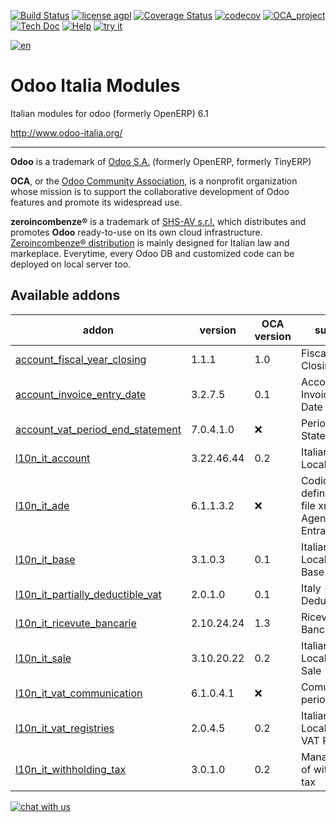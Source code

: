 [![Build Status](https://travis-ci.org/zeroincombenze/l10n-italy.svg?branch=6.1)](https://travis-ci.org/zeroincombenze/l10n-italy)
[![license agpl](https://img.shields.io/badge/licence-AGPL--3-blue.svg)](http://www.gnu.org/licenses/agpl-3.0.html)
[![Coverage Status](https://coveralls.io/repos/github/zeroincombenze/l10n-italy/badge.svg?branch=6.1)](https://coveralls.io/github/zeroincombenze/l10n-italy?branch=6.1)
[![codecov](https://codecov.io/gh/zeroincombenze/l10n-italy/branch/6.1/graph/badge.svg)](https://codecov.io/gh/zeroincombenze/l10n-italy/branch/6.1)
[![OCA_project](http://www.zeroincombenze.it/wp-content/uploads/ci-ct/prd/button-oca-6.svg)](https://github.com/OCA/l10n-italy/tree/6.1)
[![Tech Doc](http://www.zeroincombenze.it/wp-content/uploads/ci-ct/prd/button-docs-6.svg)](http://wiki.zeroincombenze.org/en/Odoo/6.1/dev)
[![Help](http://www.zeroincombenze.it/wp-content/uploads/ci-ct/prd/button-help-6.svg)](http://wiki.zeroincombenze.org/en/Odoo/6.1/man/FI)
[![try it](http://www.zeroincombenze.it/wp-content/uploads/ci-ct/prd/button-try-it-6.svg)](http://erp6.zeroincombenze.it)
























[![en](http://www.shs-av.com/wp-content/en_US.png)](http://wiki.zeroincombenze.org/it/Odoo/7.0/man)

Odoo Italia Modules
===================

Italian modules for odoo (formerly OpenERP) 6.1

http://www.odoo-italia.org/

[//]: # (copyright)

----

**Odoo** is a trademark of [Odoo S.A.](https://www.odoo.com/) (formerly OpenERP, formerly TinyERP)

**OCA**, or the [Odoo Community Association](http://odoo-community.org/), is a nonprofit organization whose
mission is to support the collaborative development of Odoo features and
promote its widespread use.

**zeroincombenze®** is a trademark of [SHS-AV s.r.l.](http://www.shs-av.com/)
which distributes and promotes **Odoo** ready-to-use on its own cloud infrastructure.
[Zeroincombenze® distribution](http://wiki.zeroincombenze.org/en/Odoo)
is mainly designed for Italian law and markeplace.
Everytime, every Odoo DB and customized code can be deployed on local server too.

[//]: # (end copyright)

[//]: # (addons)


Available addons
----------------
addon | version | OCA version | summary
--- | --- | --- | ---
[account_fiscal_year_closing](account_fiscal_year_closing/) | 1.1.1 | 1.0 | Fiscal Year Closing
[account_invoice_entry_date](account_invoice_entry_date/) | 3.2.7.5 | 0.1 | Account Invoice entry Date
[account_vat_period_end_statement](account_vat_period_end_statement/) | 7.0.4.1.0 | :x: | Period End VAT Statement
[l10n_it_account](l10n_it_account/) | 3.22.46.44 | 0.2 | Italian Localisation
[l10n_it_ade](l10n_it_ade/) | 6.1.1.3.2 | :x: | Codice con le definizioni dei file xml Agenzia delle Entrate
[l10n_it_base](l10n_it_base/) | 3.1.0.3 | 0.1 | Italian Localisation - Base
[l10n_it_partially_deductible_vat](l10n_it_partially_deductible_vat/) | 2.0.1.0 | 0.1 | Italy - Partially Deductible VAT
[l10n_it_ricevute_bancarie](l10n_it_ricevute_bancarie/) | 2.10.24.24 | 1.3 | Ricevute Bancarie
[l10n_it_sale](l10n_it_sale/) | 3.10.20.22 | 0.2 | Italian Localisation - Sale
[l10n_it_vat_communication](l10n_it_vat_communication/) | 6.1.0.4.1 | :x: | Comunicazione periodica IVA
[l10n_it_vat_registries](l10n_it_vat_registries/) | 2.0.4.5 | 0.2 | Italian Localisation - VAT Registries
[l10n_it_withholding_tax](l10n_it_withholding_tax/) | 3.0.1.0 | 0.2 | Management of withholding tax

[//]: # (end addons)

[![chat with us](https://www.shs-av.com/wp-content/chat_with_us.gif)](https://tawk.to/85d4f6e06e68dd4e358797643fe5ee67540e408b)
